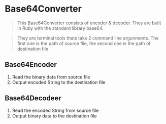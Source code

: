 Base64Converter
===============

> This Base64Converter consists of encoder &amp; decoder. They are built in Ruby with the standard library base64.

> They are terminal tools thats take 2 command line argunments. The first one is the path of source file, the second one is the path of destination file

Base64Encoder
--------------

1. Read the binary data from source file
2. Output encoded String to the destination file

Base64Decodeer
--------------

1. Read the encoded String from source file
2. Output binary data to the destination file  
